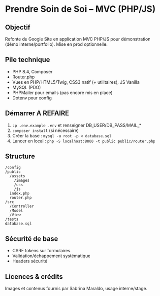 # Prendre Soin de Soi – MVC (PHP/JS)

## Objectif
Refonte du Google Site en application MVC PHP/JS pour démonstration (démo interne/portfolio). Mise en prod optionnelle.

## Pile technique
- PHP 8.4, Composer
- Router.php
- Vues en PHP/HTML5/Twig, CSS3 natif (+ utilitaires), JS Vanilla
- MySQL (PDO)
- PHPMailer pour emails (pas encore mis en place)
- Dotenv pour config

## Démarrer A REFAIRE
1. `cp .env.example .env` et renseigner DB_USER/DB_PASS/MAIL_*
2. `composer install` (si nécessaire)
3. Créer la base : `mysql -u root -p < database.sql`
4. Lancer en local : `php -S localhost:8000 -t public public/router.php`

## Structure
```
/config
/public
  /assets
    /images
    /css
    /js
  index.php
  router.php
/src
  /Controller
  /Model
  /View
/tests
database.sql
```

## Sécurité de base
- CSRF tokens sur formulaires
- Validation/échappement systématique 
- Headers sécurité

## Licences & crédits
Images et contenus fournis par Sabrina Maraldo, usage interne/stage.
